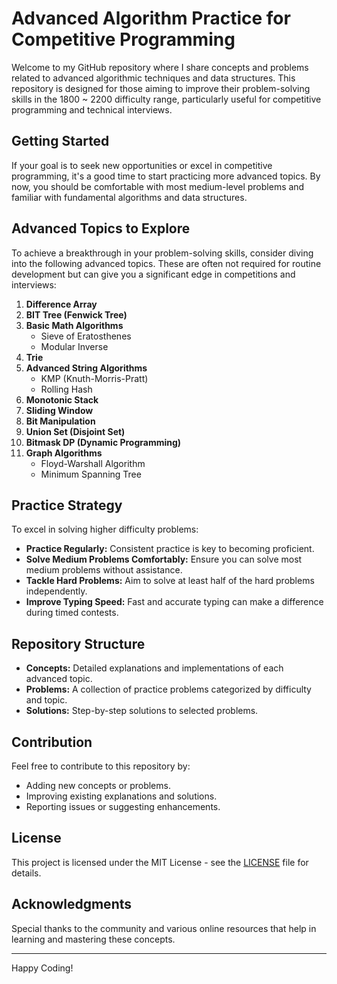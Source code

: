 # Advanced Algorithm Practice for Competitive Programming

Welcome to my GitHub repository where I share concepts and problems related to advanced algorithmic techniques and data structures. This repository is designed for those aiming to improve their problem-solving skills in the 1800 ~ 2200 difficulty range, particularly useful for competitive programming and technical interviews.

## Getting Started

If your goal is to seek new opportunities or excel in competitive programming, it's a good time to start practicing more advanced topics. By now, you should be comfortable with most medium-level problems and familiar with fundamental algorithms and data structures.

## Advanced Topics to Explore

To achieve a breakthrough in your problem-solving skills, consider diving into the following advanced topics. These are often not required for routine development but can give you a significant edge in competitions and interviews:

1. **Difference Array**
2. **BIT Tree (Fenwick Tree)**
3. **Basic Math Algorithms**
   - Sieve of Eratosthenes
   - Modular Inverse
4. **Trie**
5. **Advanced String Algorithms**
   - KMP (Knuth-Morris-Pratt)
   - Rolling Hash
6. **Monotonic Stack**
7. **Sliding Window**
8. **Bit Manipulation**
9. **Union Set (Disjoint Set)**
10. **Bitmask DP (Dynamic Programming)**
11. **Graph Algorithms**
    - Floyd-Warshall Algorithm
    - Minimum Spanning Tree

## Practice Strategy

To excel in solving higher difficulty problems:

- **Practice Regularly:** Consistent practice is key to becoming proficient.
- **Solve Medium Problems Comfortably:** Ensure you can solve most medium problems without assistance.
- **Tackle Hard Problems:** Aim to solve at least half of the hard problems independently.
- **Improve Typing Speed:** Fast and accurate typing can make a difference during timed contests.

## Repository Structure

- **Concepts:** Detailed explanations and implementations of each advanced topic.
- **Problems:** A collection of practice problems categorized by difficulty and topic.
- **Solutions:** Step-by-step solutions to selected problems.

## Contribution

Feel free to contribute to this repository by:

- Adding new concepts or problems.
- Improving existing explanations and solutions.
- Reporting issues or suggesting enhancements.

## License

This project is licensed under the MIT License - see the [LICENSE](LICENSE) file for details.

## Acknowledgments

Special thanks to the community and various online resources that help in learning and mastering these concepts.

---

Happy Coding!

